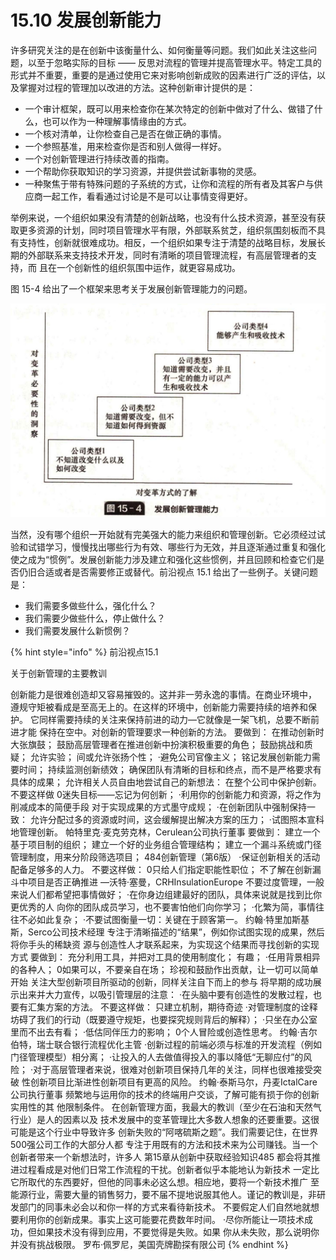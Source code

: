 # 15.10 发展创新能力

&#x20;       许多研究关注的是在创新中该衡量什么、如何衡量等问题。我们如此关注这些问题，以至于忽略实际的目标 —— 反思对流程的管理并提高管理水平。特定工具的形式并不重要，重要的是通过使用它来对影响创新成败的因素进行广泛的评估，以及掌握对过程的管理加以改进的方法。这种创新审计提供的是：

* 一个审计框架，既可以用来检查你在某次特定的创新中做对了什么、做错了什 么，也可以作为一种理解事情缘由的方式。
* 一个核对清单，让你检查自己是否在做正确的事情。
* 一个参照基准，用来检查你是否和别人做得一样好。
* 一个对创新管理进行持续改善的指南。
* 一个帮助你获取知识的学习资源，并提供尝试新事物的灵感。
* 一种聚焦于带有特殊问题的子系统的方式，让你和流程的所有者及其客户与供应商一起工作，看看通过讨论是不是可以让事情变得更好。

&#x20;       举例来说，一个组织如果没有清楚的创新战略，也没有什么技术资源，甚至没有获取更多资源的计划，同时项目管理水平有限，外部联系贫芝，组织氛围刻板而不具有支持性，创新就很难成功。相反，一个组织如果专注于清楚的战略目标，发展长期的外部联系来支持技术开发，同时有清晰的项目管理流程，有高层管理者的支持，而 且在一个创新性的组织氛围中运作，就更容易成功。

&#x20;       图 15-4 给出了一个框架来思考关于发展创新管理能力的问题。

![](../.gitbook/assets/15-4.jpg)





&#x20;       当然，没有哪个组织一开始就有完美强大的能力来组织和管理创新。它必须经过试验和试错学习，慢慢找出哪些行为有效、哪些行为无效，并且逐渐通过重复和强化使之成为“惯例”。发展创新能力涉及建立和强化这些惯例，并且回顾和检查它们是否仍旧合适或者是否需要修正或替代。前沿视点 15.1 给出了一些例子。关键问题是：

* 我们需要多做些什么，强化什么？
* 我们需要少做些什么，停止做什么？
* 我们需要发展什么新惯例？

{% hint style="info" %}
前沿视点15.1

关于创新管理的主要教训

&#x20;       创新能力是很难创造却又容易摧毁的。这并非一劳永逸的事情。在商业环境中， 遵规守矩被看成是至高无上的。在这样的环境中，创新能力需要持续的培养和保护。 它同样需要持续的关注来保持前进的动力—它就像是一架飞机，总要不断前进才能 保持在空中。对创新的管理要求一种创新的方法。 要做到： 在推动创新时大张旗鼓； 鼓励高层管理者在推进创新中扮演积极重要的角色； 鼓励挑战和质疑； 允许实验； 间或允许张扬个性； ·避免公司官像主义； 铭记发展创新能力需要时间； 持续监测创新绩效； 确保团队有清晰的目标和终点，而不是严格要求有具体的成果； 允许相关人员自由地尝试自己的新想法： 在整个公司中保护创新。 不要这样做 0迷失目标——忘记为何创新； ·利用你的创新能力和资源，将之作为削减成本的简便手段 对于实现成果的方式墨守成规； ·在创新团队中强制保持一致： 允许分配过多的资源或时间，这会缓解提出解决方案的压力； ·试图照本宣科地管理创新。 帕特里克·麦克劳克林，Cerulean公司执行董事 要做到： 建立一个基于项目制的组织； 建立一个好的业务组合管理结构； 建立一个漏斗系统或门径管理制度，用来分阶段筛选项目； 484创新管理（第6版） ·保证创新相关的活动配备足够多的人力。 不要这样做： 0只给人们指定职能性职位； 不了解在创新漏斗中项目是否正确推进 —沃特·塞曼，CRHInsulationEurope 不要过度管理，一般来说人们都希望把事情做好； ·在你身边组建最好的团队，具体来说就是找到比你更优秀的人 向你的团队成员学习，也不要害怕他们向你学习； ·化繁为简，事情往往不必如此复杂； ·不要试图衡量一切：关键在于顾客第一。 约翰·特里加斯基斯，Serco公司技术经理 专注于清晰描述的“结果”，例如你试图实现的成果，然后将你手头的稀缺资 源与创造性人才联系起来，为实现这个结果而寻找创新的实现方式 要做到： 充分利用工具，并把对工具的使用制度化； 有趣； ·任用背景相异的各种人； 0如果可以，不要亲自在场； 珍视和鼓励作出贡献，让一切可以简单开始 关注大型创新项目所驱动的创新，同样关注自下而上的参与 将早期的成功展示出来并大力宣传，以吸引管理层的注意： ·在头脑中要有创造性的发散过程，也要有汇集方案的方法。 不要这样做： 只建立机制，期待奇迹 ·对管理制度的诠释坊碍了我们的行动（既要遵守规矩，也要探究规则背后的解释）； ·只坐在办公室里而不出去有看； ·低估同伴压力的影响； 0个人冒险或创造性思考。 约翰·吉尔伯特，瑞士联合银行流程优化主管 ·创新过程的前端必须与标准的开发流程（例如门径管理模型）相分离； ·让投入的人去做值得投入的事以降低“无聊应付”的风险； ·对于高层管理者来说，很难对创新项目保持几年的关注，同样也很难接受突破 性创新项目比渐进性创新项目有更高的风险。 约翰·泰斯马尔，丹麦IctalCare公司执行董事 频繁地与运用你的技术的终端用户交谈，了解可能有损于你的创新实用性的其 他限制条件。 在创新管理方面，我最大的教训（至少在石油和天然气行业）是人的因素以及 技术发展中的变革管理比大多数人想象的还要重要。这很可能是这个行业中导致许多 创新失败的“阿喀硫斯之题”。我们需要记住，在世界500强公司工作的大部分人都 专注于用既有的方法和技术来为公司赚钱。当一个创新者带来一个新想法时，许多人 第15章从创新中获取经验知识485 都会将其推进过程看成是对他们日常工作流程的干扰。创新者似乎本能地认为新技术 一定比它所取代的东西要好，但他的同事未必这么想。相应地，要将一个新技术推广 至能源行业，需要大量的销售努力，要不届不提地说服其他人。谨记的教训是，非研 发部门的同事未必会以和你一样的方式来看待新技术。 不要假定人们自然地就想要利用你的创新成果。事实上这可能要花费数年时间。 ·尽你所能让一项技术成功，但如果技术没有得到应用，不要觉得是失败。如果 你从未失败，那么说明你并没有挑战极限。 罗布·佩罗尼，美国壳牌勘探有限公司
{% endhint %}

&#x20;&#x20;
